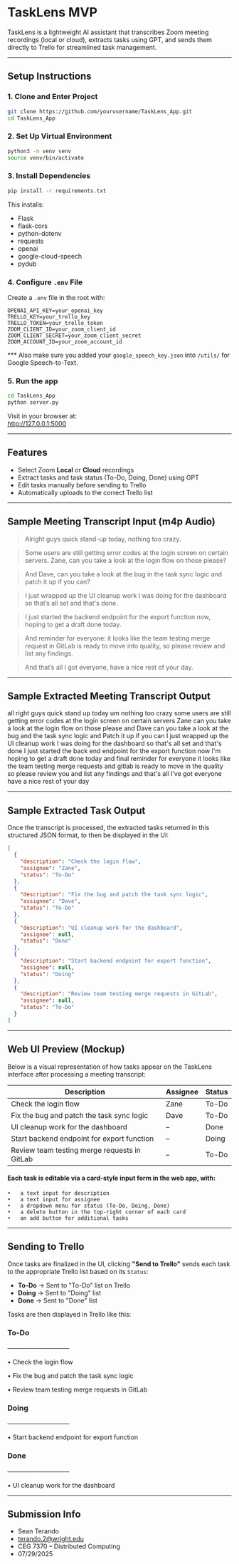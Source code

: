 # TaskLens MVP

TaskLens is a lightweight AI assistant that transcribes Zoom meeting recordings (local or cloud), extracts tasks using GPT, and sends them directly to Trello for streamlined task management.

---

## Setup Instructions

### 1. Clone and Enter Project
```bash
git clone https://github.com/yourusername/TaskLens_App.git
cd TaskLens_App
```

### 2. Set Up Virtual Environment
```bash
python3 -m venv venv
source venv/bin/activate
```

### 3. Install Dependencies
```bash
pip install -r requirements.txt
```

This installs:
- Flask
- flask-cors
- python-dotenv
- requests
- openai
- google-cloud-speech
- pydub

### 4. Configure `.env` File
Create a `.env` file in the root with:

```
OPENAI_API_KEY=your_openai_key
TRELLO_KEY=your_trello_key
TRELLO_TOKEN=your_trello_token
ZOOM_CLIENT_ID=your_zoom_client_id
ZOOM_CLIENT_SECRET=your_zoom_client_secret
ZOOM_ACCOUNT_ID=your_zoom_account_id
```

*** Also make sure you added your `google_speech_key.json` into `/utils/` for Google Speech-to-Text.

### 5. Run the app

```bash
cd TaskLens_App
python server.py
```

Visit in your browser at:  
http://127.0.0.1:5000

---

## Features

- Select Zoom **Local** or **Cloud** recordings
- Extract tasks and task status (To-Do, Doing, Done) using GPT
- Edit tasks manually before sending to Trello
- Automatically uploads to the correct Trello list

---

## Sample Meeting Transcript Input (m4p Audio)


> Alright guys quick stand-up today, nothing too crazy.

> Some users are still getting error codes at the login screen on certain servers. Zane, can you take a look at the login flow on those please?

> And Dave, can you take a look at the bug in the task sync logic and patch it up if you can?

> I just wrapped up the UI cleanup work I was doing for the dashboard so that’s all set and that's done.

> I just started the backend endpoint for the export function now, hoping to get a draft done today.

> And reminder for everyone: it looks like the team testing merge request in GitLab is ready to move into quality, so please review and list any findings.

> And that’s all I got everyone, have a nice rest of your day.


---

## Sample Extracted Meeting Transcript Output

all right guys quick stand up today um nothing too crazy some users are still getting error codes at the login screen on certain servers
Zane can you take a look at the login flow on those please
and Dave
can you take a look at the bug and the task sync logic and Patch it up if you can
I just wrapped up the UI cleanup work I was doing for the dashboard so that's all set and that's done
I just started the back end endpoint for the export function now I'm hoping to get a draft done today
and final reminder for everyone it looks like the team testing merge requests and gitlab is ready to move in the quality so please review you and list any findings
and that's all I've got
everyone have a nice rest of your day


---

## Sample Extracted Task Output

Once the transcript is processed, the extracted tasks returned in this structured JSON format, to then be displayed in the UI:

```json
[
  {
    "description": "Check the login flow",
    "assignee": "Zane",
    "status": "To-Do"
  },
  {
    "description": "Fix the bug and patch the task sync logic",
    "assignee": "Dave",
    "status": "To-Do"
  },
  {
    "description": "UI cleanup work for the dashboard",
    "assignee": null,
    "status": "Done"
  },
  {
    "description": "Start backend endpoint for export function",
    "assignee": null,
    "status": "Doing"
  },
  {
    "description": "Review team testing merge requests in GitLab",
    "assignee": null,
    "status": "To-Do"
  }
]
```

---

## Web UI Preview (Mockup)

Below is a visual representation of how tasks appear on the TaskLens interface after processing a meeting transcript:


| Description                                             | Assignee | Status |
|---------------------------------------------------------|----------|--------|
| Check the login flow                                    | Zane     | To-Do  |
| Fix the bug and patch the task sync logic               | Dave     | To-Do  |
| UI cleanup work for the dashboard                       | –        | Done   |
| Start backend endpoint for export function              | –        | Doing  |
| Review team testing merge requests in GitLab            | –        | To-Do  |

#### Each task is editable via a card-style input form in the web app, with:
	•	a text input for description
	•	a text input for assignee
	•	a dropdown menu for status (To-Do, Doing, Done)
	•	a delete button in the top-right corner of each card
	•	an add button for additional tasks
	
---

## Sending to Trello

Once tasks are finalized in the UI, clicking **"Send to Trello"** sends each task to the appropriate Trello list based on its `Status`:

- **To-Do** → Sent to "To-Do" list on Trello
- **Doing** → Sent to "Doing" list
- **Done** → Sent to "Done" list

Tasks are then displayed in Trello like this:

### **To-Do**
──────────────

• Check the login flow

• Fix the bug and patch the task sync logic

• Review team testing merge requests in GitLab

### **Doing**
──────────────

• Start backend endpoint for export function

### **Done**
──────────────

• UI cleanup work for the dashboard 

---

## Submission Info
- Sean Terando  
- terando.2@wright.edu
- CEG 7370 – Distributed Computing   
- 07/29/2025 
